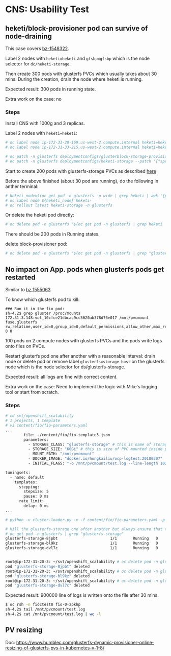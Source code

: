 # CNS: Usability Test

## heketi/block-provisioner pod can survive of node-draining

This case covers [bz-1548322](https://bugzilla.redhat.com/show_bug.cgi?id=1548322).

Label 2 nodes with `heketi=heketi` and `gfsbp=gfsbp` which is the node selector for
`dc/heketi-storage`.

Then create 300 pods with glusterfs PVCs which usually takes about 30 mins.
During the creation, drain the node where heketi is running.

Expected result: 300 pods in running state.

Extra work on the case: no

### Steps

Install CNS with 1000g and 3 replicas.

Label 2 nodes with `heketi=heketi`:

```sh
# oc label node ip-172-31-28-169.us-west-2.compute.internal heketi=heketi gfsbp=gfsbp
# oc label node ip-172-31-33-215.us-west-2.compute.internal heketi=heketi gfsbp=gfsbp

# oc patch -n glusterfs deploymentconfigs/glusterblock-storage-provisioner-dc --patch '{"spec": {"template": {"spec": {"nodeSelector": {"gfsbp": "gfsbp"}}}}}'
# oc patch -n glusterfs deploymentconfigs/heketi-storage --patch '{"spec": {"template": {"spec": {"nodeSelector": {"heketi": "heketi"}}}}}'
```

Start to create 200 pods with glusterfs-storage PVCs as described [here](glusterFS_stress.md#run-test)

Before the above finished (about 30 pod are running), do the following in anther terminal:

```sh
# heketi_node=$(oc get pod -n glusterfs -o wide | grep heketi | awk '{print $7}')
# oc label node ${heketi_node} heketi-
# oc rollout latest heketi-storage -n glusterfs
```

Or delete the heketi pod directly:

```sh
# oc delete pod -n glusterfs "$(oc get pod -n glusterfs | grep heketi | awk '{print $1}')"
```

There should be 200 pods in Running states.

delete block-provisioner pod:

```sh
# oc delete pod -n glusterfs "$(oc get pod -n glusterfs | grep "glusterblock-storage-provisioner" | awk '{print $1}')"
```


## No impact on App. pods when glusterfs pods get restarted

Similar to [bz 1555063](https://bugzilla.redhat.com/show_bug.cgi?id=1555063).

To know which glusterfs pod to kill:

```
### Run it in the fio pod:
sh-4.2$ grep gluster /proc/mounts
172.31.3.148:vol_10cfce21dbcac9cc5620ab378d76e017 /mnt/pvcmount fuse.glusterfs rw,relatime,user_id=0,group_id=0,default_permissions,allow_other,max_read=131072 0 0
```

100 pods on 2 compute nodes with glusterfs PVCs and the pods write logs onto files on PVCs.

Restart glusterfs pod one after another with a reasonable interval: drain
node or delete pod or remove label `glusterfs=storage-host` on the
glusterfs node which is the node selector for ds/glusterfs-storage.

Expected result: all logs are fine with correct content.

Extra work on the case: Need to implement the logic with Mike's logging
tool or start from scratch.

### Steps

```sh
# cd svt/openshift_scalability
# 1 projects, 1 template
# vi content/fio/fio-parameters.yaml
...
        file: ./content/fio/fio-template3.json
        parameters:
          - STORAGE_CLASS: "glusterfs-storage" # this is name of storage class to use
          - STORAGE_SIZE: "60Gi" # this is size of PVC mounted inside pod
          - MOUNT_PATH: "/mnt/pvcmount"
          - DOCKER_IMAGE: "docker.io/hongkailiu/ocp-logtest:20180307"
          - INITIAL_FLAGS: "-o /mnt/pvcmount/test.log --line-length 1024 --word-length 7 --rate 30000 --time 0 --fixed-line --num-lines 900000\n"

tuningsets:
  - name: default
    templates:
      stepping:
        stepsize: 5
        pause: 0 ms
      rate_limit:
        delay: 0 ms
...

# python -u cluster-loader.py -v -f content/fio/fio-parameters.yaml -p 1

# Kill the glusterfs-storage one after another but always ensure that the previous kill one is recreated and ready
# oc get pod -n glusterfs | grep "glusterfs-storage"
glusterfs-storage-8jpbt                       1/1       Running   0          2h
glusterfs-storage-bl9kz                       1/1       Running   0          2h
glusterfs-storage-dvl7c                       1/1       Running   0          2h


root@ip-172-31-20-3: ~/svt/openshift_scalability # oc delete pod -n glusterfs glusterfs-storage-8jpbt
pod "glusterfs-storage-8jpbt" deleted
root@ip-172-31-20-3: ~/svt/openshift_scalability # oc delete pod -n glusterfs glusterfs-storage-bl9kz
pod "glusterfs-storage-bl9kz" deleted
root@ip-172-31-20-3: ~/svt/openshift_scalability # oc delete pod -n glusterfs glusterfs-storage-dvl7c
pod "glusterfs-storage-dvl7c" deleted

```

Expected result: 900000 line of logs is written onto the file after 30 mins.

```sh
$ oc rsh -n fioctest0 fio-0-zpkhp
sh-4.2$ tail /mnt/pvcmount/test.log 
sh-4.2$ cat /mnt/pvcmount/test.log | wc -l 
```

## PV resizing
Doc: https://www.humblec.com/glusterfs-dynamic-provisioner-online-resizing-of-glusterfs-pvs-in-kubernetes-v-1-8/

